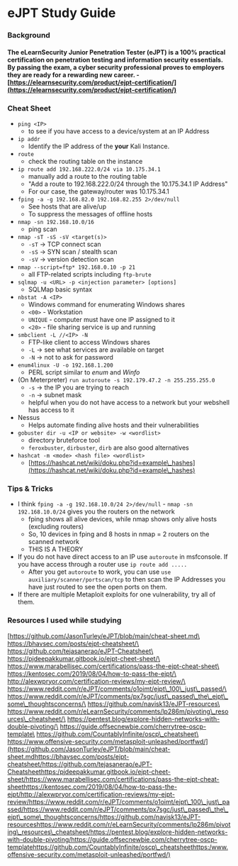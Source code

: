 # eJPT Study Guide

### Background

#### The eLearnSecurity Junior Penetration Tester (eJPT) is a 100% practical certification on penetration testing and information security essentials. By passing the exam, a cyber security professional proves to employers they are ready for a rewarding new career. - [https://elearnsecurity.com/product/ejpt-certification/](https://elearnsecurity.com/product/ejpt-certification/)

### Cheat Sheet

* `ping <IP>`
  * to see if you have access to a device/system at an IP Address
* `ip addr`
  * Identify the IP address of the **your** Kali Instance.
* `route`
  * check the routing table on the instance
* `ip route add 192.168.222.0/24 via 10.175.34.1`
  * manually add a route to the routing table
  * "Add a route to 192.168.222.0/24 through the 10.175.34.1 IP Address"
  * For our case, the gateway/router was 10.175.34.1
* `fping -a -g 192.168.82.0 192.168.82.255 2>/dev/null`
  * See hosts that are alive/up
  * To suppress the messages of offline hosts
* `nmap -sn 192.168.10.0/16`
  * ping scan
* `nmap -sT -sS -sV <target(s)>`
  * `-sT` -> TCP connect scan
  * `-sS` -> SYN scan / stealth scan
  * `-sV` -> version detection scan
* `nmap --script=ftp* 192.168.0.10 -p 21`
  * all FTP-related scripts including `ftp-brute`
* `sqlmap -u <URL> -p <injection parameter> [options]`
  * SQLMap basic syntax
* `nbstat -A <IP>`
  * Windows command for enumerating Windows shares
  * `<00>` - Workstation
  * `UNIQUE` - computer must have one IP assigned to it
  * `<20>` - file sharing service is up and running
* `smbclient -L //<IP> -N`
  * FTP-like client to access Windows shares
  * `-L` -> see what services are available on target
  * `-N` -> not to ask for password
* `enum4linux -U -o 192.168.1.200`
  * PERL script similar to _enum_ and _Winfo_
* (On Meterpreter) `run autoroute -s 192.179.47.2 -n 255.255.255.0`
  * `-s` -> the IP you are trying to reach
  * `-n` -> subnet mask
  * helpful when you do not have access to a network but your webshell has access to it
* Nessus
  * Helps automate finding alive hosts and their vulnerabilities
* `gobuster dir -u <IP or website> -w <wordlist>`
  * directory bruteforce tool
  * `feroxbuster`, `dirbuster`, `dirb` are also good alternatives
* `hashcat -m <mode> <hash file> <wordlist>`
  * [https://hashcat.net/wiki/doku.php?id=example\_hashes](https://hashcat.net/wiki/doku.php?id=example\_hashes)

### Tips & Tricks

* I think `fping -a -g 192.168.10.0/24 2>/dev/null` - `nmap -sn 192.168.10.0/24` gives you the routers on the network
  * fping shows all alive devices, while nmap shows only alive hosts (excluding routers)
  * So, 10 devices in fping and 8 hosts in nmap = 2 routers on the scanned network
  * THIS IS A THEORY
* If you do not have direct access to an IP use `autoroute` in msfconsole. If you have access through a router use `ip route add .....`
  * After you get `autoroute` to work, you can use `use auxiliary/scanner/portscan/tcp` to then scan the IP Addresses you have just routed to see the open ports on them.
* If there are multiple Metaploit exploits for one vulnerability, try all of them.

### Resources I used while studying

[https://github.com/JasonTurley/eJPT/blob/main/cheat-sheet.md\
https://bhavsec.com/posts/ejpt-cheatsheet/\
https://github.com/tejasanerao/eJPT-Cheatsheet\
https://pjdeepakkumar.gitbook.io/ejpt-cheet-sheet/\
https://www.marabellisec.com/certifications/pass-the-ejpt-cheat-sheet\
https://kentosec.com/2019/08/04/how-to-pass-the-ejpt/\
http://alexwpryor.com/certification-reviews/my-ejpt-review/\
https://www.reddit.com/r/eJPT/comments/o1oimt/ejpt\_100\_just\_passed/\
https://www.reddit.com/r/eJPT/comments/px7sgc/just\_passed\_the\_ejpt\_some\_thoughtsconcerns/\
https://github.com/navisk13/eJPT-resources\
https://www.reddit.com/r/eLearnSecurity/comments/lp286m/pivoting\_resources\_cheatsheet/\
https://pentest.blog/explore-hidden-networks-with-double-pivoting/\
https://guide.offsecnewbie.com/cherrytree-oscp-template\
https://github.com/CountablyInfinite/oscp\_cheatsheet\
https://www.offensive-security.com/metasploit-unleashed/portfwd/](https://github.com/JasonTurley/eJPT/blob/main/cheat-sheet.mdhttps://bhavsec.com/posts/ejpt-cheatsheet/https://github.com/tejasanerao/eJPT-Cheatsheethttps:/pjdeepakkumar.gitbook.io/ejpt-cheet-sheet/https://www.marabellisec.com/certifications/pass-the-ejpt-cheat-sheethttps://kentosec.com/2019/08/04/how-to-pass-the-ejpt/http://alexwpryor.com/certification-reviews/my-ejpt-review/https://www.reddit.com/r/eJPT/comments/o1oimt/ejpt\_100\_just\_passed/https://www.reddit.com/r/eJPT/comments/px7sgc/just\_passed\_the\_ejpt\_some\_thoughtsconcerns/https://github.com/navisk13/eJPT-resourceshttps://www.reddit.com/r/eLearnSecurity/comments/lp286m/pivoting\_resources\_cheatsheet/https://pentest.blog/explore-hidden-networks-with-double-pivoting/https://guide.offsecnewbie.com/cherrytree-oscp-templatehttps://github.com/CountablyInfinite/oscp\_cheatsheethttps:/www.offensive-security.com/metasploit-unleashed/portfwd/)
